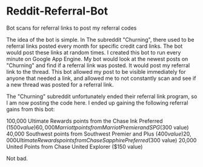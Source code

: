 # Reddit-Referral-Bot
Bot scans for referral links to post my referral codes

The idea of the bot is simple. In The subreddit "Churning", there used to be referral links posted every month for specific credit card links. The bot would post these links at random times. I created this bot to run every minute on Google App Engine. My bot would look at the newest posts on "Churning" and find if a referral link was posted. It would post my referral link to the thread. This bot allowed my post to be visible immediately for anyone that needed a link, and allowed me to not constantly scan and see if a new thread was posted for a referral link.

The "Churning" subreddit unfortunately ended their referral link program, so I am now posting the code here. I ended up gaining the following referral gains from this bot:

100,000 Ultimate Rewards points from the Chase Ink Preferred ($1500 value)
60,000 Marriott points from Marriot Premier and SPG ($300 value)
40,000 Southwest points from Southwest Premier and Plus ($400 value)
20,000 Ultimate Rewards points from Chase Sapphire Preferred ($300 value)
20,000 United Points from Chase United Explorer ($150 value)

Not bad.
